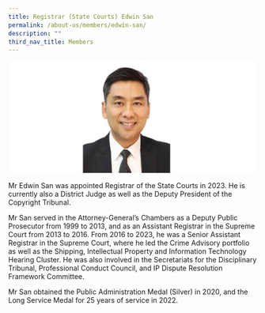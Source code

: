 ```yaml
---
title: Registrar (State Courts) Edwin San
permalink: /about-us/members/edwin-san/
description: ""
third_nav_title: Members
---
```

![](/images/reg%20edwin%20san%20(resized).jpg)

Mr Edwin San was appointed Registrar of the State Courts in 2023. He is currently also a District Judge as well as the Deputy President of the Copyright Tribunal.

Mr San served in the Attorney-General’s Chambers as a Deputy Public Prosecutor from 1999 to 2013, and as an Assistant Registrar in the Supreme Court from 2013 to 2016. From 2016 to 2023, he was a Senior Assistant Registrar in the Supreme Court, where he led the Crime Advisory portfolio as well as the Shipping, Intellectual Property and Information Technology Hearing Cluster. He was also involved in the Secretariats for the Disciplinary Tribunal, Professional Conduct Council, and IP Dispute Resolution Framework Committee.

Mr San obtained the Public Administration Medal (Silver) in 2020, and the Long Service Medal for 25 years of service in 2022.